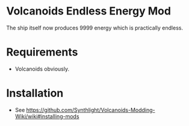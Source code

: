 ﻿# Volcanoids Endless Energy Mod
The ship itself now produces 9999 energy which is practically endless.

# Requirements
- Volcanoids obviously.

# Installation
- See https://github.com/Synthlight/Volcanoids-Modding-Wiki/wiki#installing-mods